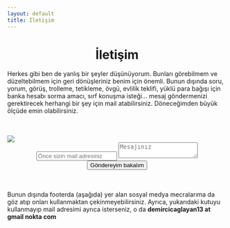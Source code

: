 ```yaml
---
layout: default
title: İletişim
---
```

<link rel="stylesheet" href="css_files/FPstyle.css">
<link rel="stylesheet" href="css_files/tomorow-night.css">

<h1 style="text-align: center;">İletişim</h1>
<p>Herkes gibi ben de yanlış bir şeyler düşünüyorum. Bunları görebilmem ve düzeltebilmem için geri dönüşleriniz benim için önemli. Bunun dışında soru, yorum, görüş, trolleme, tetikleme, övgü, evlilik teklifi, yüklü para bağışı için banka hesabı sorma amacı, sırf konuşma isteği... mesaj göndermenizi gerektirecek herhangi bir şey için mail atabilirsiniz. Döneceğimden büyük ölçüde emin olabilirsiniz.</p>
<br><br>
<img src="https://i.hizliresim.com/1JY4oD.jpg" style="margin:0;">
<form class="mail_sender_box" style="text-align: center;" action="https://formspree.io/demircicaglayan13@gmail.com"  method="POST">
<input class="mail_email_req" type="email" name="_replyto" placeholder="Önce sizin mail adresiniz" required oninvalid="this.setCustomValidity('Mailinizi yazmadınız')"
oninput="setCustomValidity('')">
<textarea class="mail_text" name="message" placeholder="Mesajınız" required oninvalid="this.setCustomValidity('Bir şey yazmadınız')"
oninput="setCustomValidity('')">
</textarea><br>
<input class="mail_send_button" type="submit" value="Göndereyim bakalım">
</form> 
<br><br>Bunun dışında footerda (aşağıda) yer alan sosyal medya mecralarıma da göz atıp onları kullanmaktan çekinmeyebilirsiniz. Ayrıca, yukarıdaki kutuyu kullanmayıp mail adresimi ayrıca isterseniz, o da <b>demircicaglayan13 at gmail nokta com</b>

<style>
#ct { color: #fff; }
</style>
